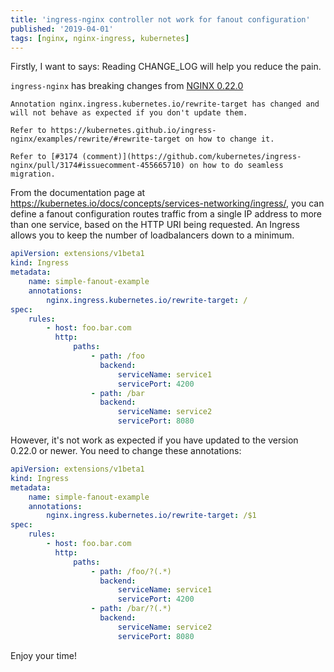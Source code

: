 ```yaml
---
title: 'ingress-nginx controller not work for fanout configuration'
published: '2019-04-01'
tags: [nginx, nginx-ingress, kubernetes]
---
```


Firstly, I want to says: Reading CHANGE_LOG will help you reduce the pain.

`ingress-nginx` has breaking changes from [NGINX 0.22.0](https://github.com/kubernetes/ingress-nginx/releases/tag/nginx-0.22.0)

```
Annotation nginx.ingress.kubernetes.io/rewrite-target has changed and will not behave as expected if you don't update them.

Refer to https://kubernetes.github.io/ingress-nginx/examples/rewrite/#rewrite-target on how to change it.

Refer to [#3174 (comment)](https://github.com/kubernetes/ingress-nginx/pull/3174#issuecomment-455665710) on how to do seamless migration.
```

From the documentation page at https://kubernetes.io/docs/concepts/services-networking/ingress/, you can define a fanout configuration routes traffic from a single IP address to more than one service, based on the HTTP URI being requested. An Ingress allows you to keep the number of loadbalancers down to a minimum.

```yml
apiVersion: extensions/v1beta1
kind: Ingress
metadata:
    name: simple-fanout-example
    annotations:
        nginx.ingress.kubernetes.io/rewrite-target: /
spec:
    rules:
        - host: foo.bar.com
          http:
              paths:
                  - path: /foo
                    backend:
                        serviceName: service1
                        servicePort: 4200
                  - path: /bar
                    backend:
                        serviceName: service2
                        servicePort: 8080
```

However, it's not work as expected if you have updated to the version 0.22.0 or newer. You need to change these annotations:

```yml
apiVersion: extensions/v1beta1
kind: Ingress
metadata:
    name: simple-fanout-example
    annotations:
        nginx.ingress.kubernetes.io/rewrite-target: /$1
spec:
    rules:
        - host: foo.bar.com
          http:
              paths:
                  - path: /foo/?(.*)
                    backend:
                        serviceName: service1
                        servicePort: 4200
                  - path: /bar/?(.*)
                    backend:
                        serviceName: service2
                        servicePort: 8080
```

Enjoy your time!
